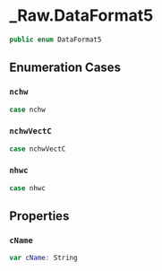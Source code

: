# \_Raw.DataFormat5

``` swift
public enum DataFormat5
```

## Enumeration Cases

### `nchw`

``` swift
case nchw
```

### `nchwVectC`

``` swift
case nchwVectC
```

### `nhwc`

``` swift
case nhwc
```

## Properties

### `cName`

``` swift
var cName: String
```
